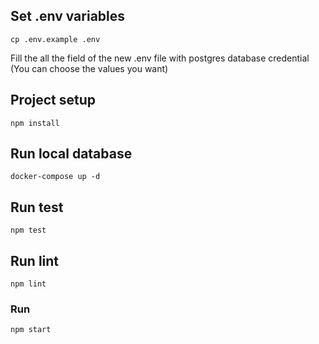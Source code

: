 ## Set .env variables
```
cp .env.example .env
```
Fill the all the field of the new .env file with postgres database credential (You can choose the values you want)

## Project setup
```
npm install
```

## Run local database
```
docker-compose up -d
```

## Run test
```
npm test
```

## Run lint
```
npm lint
```

### Run
```
npm start
```
